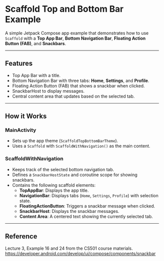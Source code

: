 # Scaffold Top and Bottom Bar Example
A simple Jetpack Compose app example that demonstrates how to use `Scaffold` with a **Top App Bar**, **Bottom Navigation Bar**, **Floating Action Button (FAB)**, and **Snackbars**.  

---

## Features
- Top App Bar with a title.  
- Bottom Navigation Bar with three tabs: **Home**, **Settings**, and **Profile**.  
- Floating Action Button (FAB) that shows a snackbar when clicked.  
- SnackbarHost to display messages.  
- Central content area that updates based on the selected tab.  

---

## How it Works

### MainActivity
- Sets up the app theme (`ScaffoldTopBottomBarTheme`).  
- Uses a `Scaffold` with `ScaffoldWithNavigation()` as the main content.  

### ScaffoldWithNavigation
- Keeps track of the selected bottom navigation tab.  
- Defines a `SnackbarHostState` and coroutine scope for showing snackbars.  
- Contains the following scaffold elements:
  - **TopAppBar**: Displays the app title.  
  - **NavigationBar**: Displays tabs (`Home`, `Settings`, `Profile`) with selection state.  
  - **FloatingActionButton**: Triggers a snackbar message when clicked.  
  - **SnackbarHost**: Displays the snackbar messages.  
  - **Content Area**: A centered text showing the currently selected tab.

---

## Reference
Lecture 3, Example 16 and 24 from the CS501 course materials.
https://developer.android.com/develop/ui/compose/components/snackbar

